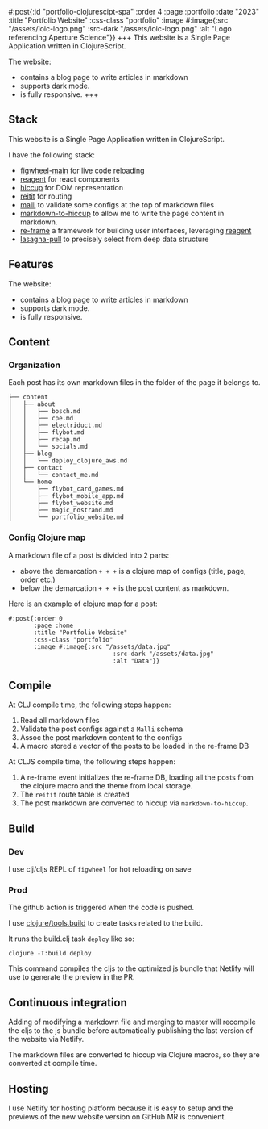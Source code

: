#:post{:id "portfolio-clojurescipt-spa"
       :order 4
       :page :portfolio
       :date "2023"
       :title "Portfolio Website"
       :css-class "portfolio"
       :image #:image{:src "/assets/loic-logo.png"
                             :src-dark "/assets/loic-logo.png"
                             :alt "Logo referencing Aperture Science"}}
+++
This website is a Single Page Application written in ClojureScript.

The website:
- contains a blog page to write articles in markdown
- supports dark mode.
- is fully responsive.
+++
## Stack

This website is a Single Page Application written in ClojureScript.

I have the following stack:
- [figwheel-main](https://figwheel.org/) for live code reloading
- [reagent](https://github.com/reagent-project/reagent) for react components
- [hiccup](https://github.com/weavejester/hiccup) for DOM representation
- [reitit](https://github.com/metosin/reitit) for routing
- [malli](https://github.com/metosin/malli) to validate some configs at the top of markdown files
- [markdown-to-hiccup](https://github.com/mpcarolin/markdown-to-hiccup) to allow me to write the page content in markdown.
- [re-frame](https://github.com/day8/re-frame) a framework for building user interfaces, leveraging [reagent](https://github.com/reagent-project/reagent)
- [lasagna-pull](https://github.com/flybot-sg/lasagna-pull) to precisely select from deep data structure

## Features

The website:
- contains a blog page to write articles in markdown
- supports dark mode.
- is fully responsive.

## Content

### Organization

Each post has its own markdown files in the folder of the page it belongs to.

```
├── content
│   ├── about
│   │   ├── bosch.md
│   │   ├── cpe.md
│   │   ├── electriduct.md
│   │   ├── flybot.md
│   │   ├── recap.md
│   │   └── socials.md
│   ├── blog
│   │   └── deploy_clojure_aws.md
│   ├── contact
│   │   └── contact_me.md
│   └── home
│       ├── flybot_card_games.md
│       ├── flybot_mobile_app.md
│       ├── flybot_website.md
│       ├── magic_nostrand.md
│       └── portfolio_website.md
```

### Config Clojure map

A markdown file of a post is divided into 2 parts:
- above the demarcation `+ + +` is a clojure map of configs (title, page, order etc.)
- below the demarcation `+ + +` is the post content as markdown.

Here is an example of clojure map for a post:

```
#:post{:order 0
       :page :home
       :title "Portfolio Website"
       :css-class "portfolio"
       :image #:image{:src "/assets/data.jpg"
                             :src-dark "/assets/data.jpg"
                             :alt "Data"}}
```

## Compile

At CLJ compile time, the following steps happen:
1. Read all markdown files
2. Validate the post configs against a `Malli` schema
3. Assoc the post markdown content to the configs 
4. A macro stored a vector of the posts to be loaded in the re-frame DB

At CLJS compile time, the following steps happen:
1. A re-frame event initializes the re-frame DB, loading all the posts from the clojure macro and the theme from local storage.
2. The `reitit` route table is created
3. The post markdown are converted to hiccup via `markdown-to-hiccup`. 

## Build

### Dev

I use clj/cljs REPL of `figwheel` for hot reloading on save

### Prod

The github action is triggered when the code is pushed.

I use [clojure/tools.build](https://github.com/clojure/tools.build) to create tasks related to the build.

It runs the build.clj task `deploy` like so:

```
clojure -T:build deploy
```

This command compiles the cljs to the optimized js bundle that Netlify will use to generate the preview in the PR.

## Continuous integration

Adding of modifying a markdown file and merging to master will recompile the cljs to the js bundle before automatically publishing the last version of the website via Netlify.

The markdown files are converted to hiccup via Clojure macros, so they are converted at compile time.

## Hosting

I use Netlify for hosting platform because it is easy to setup and the previews of the new website version on GitHub MR is convenient.